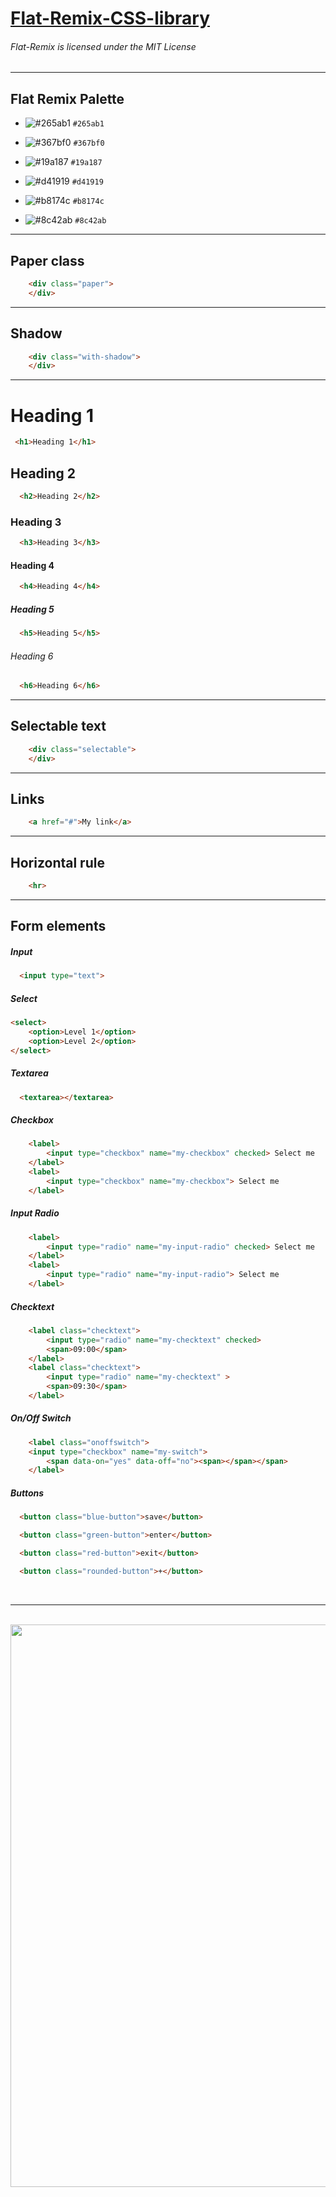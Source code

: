 # [Flat-Remix-CSS-library](http://drasite.com/flat-remix-css)

###### Flat-Remix is licensed under the MIT License

<hr>

Flat Remix Palette
------------------

- ![#265ab1](https://placehold.it/15/265ab1/000000?text=+) `#265ab1`

- ![#367bf0](https://placehold.it/15/367bf0/000000?text=+) `#367bf0`

- ![#19a187](https://placehold.it/15/19a187/000000?text=+) `#19a187`

- ![#d41919](https://placehold.it/15/d41919/000000?text=+) `#d41919`

- ![#b8174c](https://placehold.it/15/b8174c/000000?text=+) `#b8174c`

- ![#8c42ab](https://placehold.it/15/8c42ab/000000?text=+) `#8c42ab`

* * * * *

Paper class
-----------

``` html
    <div class="paper">
    </div>
```

* * * * *

Shadow
------

``` html
    <div class="with-shadow">
    </div>
```

* * * * *

Heading 1
=========

``` html
 <h1>Heading 1</h1>
```

Heading 2
---------

``` html
  <h2>Heading 2</h2>
```

### Heading 3

``` html
  <h3>Heading 3</h3>
```

#### Heading 4

``` html
  <h4>Heading 4</h4>
```

##### Heading 5

``` html
  <h5>Heading 5</h5>
```

###### Heading 6

``` html
  <h6>Heading 6</h6>
```

* * * * *

Selectable text
---------------

``` html
    <div class="selectable">
    </div>
```

* * * * *

Links
-----

``` html
    <a href="#">My link</a>
```

* * * * *

Horizontal rule
---------------

``` html
    <hr>
```

* * * * *

Form elements
-------------

##### Input

``` html
  <input type="text">
```

##### Select

``` html
<select>
    <option>Level 1</option>
    <option>Level 2</option>
</select>
```

##### Textarea

``` html
  <textarea></textarea>
```

##### Checkbox

``` html
    <label>
        <input type="checkbox" name="my-checkbox" checked> Select me
    </label>
    <label>
        <input type="checkbox" name="my-checkbox"> Select me
    </label>
```

##### Input Radio

``` html
    <label>
        <input type="radio" name="my-input-radio" checked> Select me
    </label>
    <label>
        <input type="radio" name="my-input-radio"> Select me
    </label>
```

##### Checktext

``` html
    <label class="checktext">
        <input type="radio" name="my-checktext" checked>
        <span>09:00</span>
    </label>
    <label class="checktext">
        <input type="radio" name="my-checktext" >
        <span>09:30</span>
    </label>
```

##### On/Off Switch

``` html
    <label class="onoffswitch">
    <input type="checkbox" name="my-switch">
        <span data-on="yes" data-off="no"><span></span></span>
    </label>
```

##### Buttons

``` html
  <button class="blue-button">save</button>
```

``` html
  <button class="green-button">enter</button>
```

``` html
  <button class="red-button">exit</button>
```

``` html
  <button class="rounded-button">+</button>
```

<br>
<hr>
<br>
<img src="https://github.com/daniruiz/Flat-Remix-CSS-library/blob/master/Images/1.png?raw=true" width=900>
